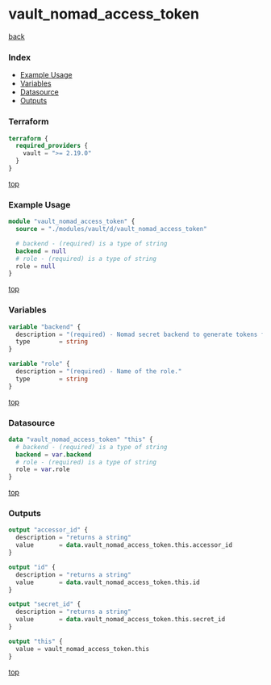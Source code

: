 # vault_nomad_access_token

[back](../vault.md)

### Index

- [Example Usage](#example-usage)
- [Variables](#variables)
- [Datasource](#datasource)
- [Outputs](#outputs)

### Terraform

```terraform
terraform {
  required_providers {
    vault = ">= 2.19.0"
  }
}
```

[top](#index)

### Example Usage

```terraform
module "vault_nomad_access_token" {
  source = "./modules/vault/d/vault_nomad_access_token"

  # backend - (required) is a type of string
  backend = null
  # role - (required) is a type of string
  role = null
}
```

[top](#index)

### Variables

```terraform
variable "backend" {
  description = "(required) - Nomad secret backend to generate tokens from."
  type        = string
}

variable "role" {
  description = "(required) - Name of the role."
  type        = string
}
```

[top](#index)

### Datasource

```terraform
data "vault_nomad_access_token" "this" {
  # backend - (required) is a type of string
  backend = var.backend
  # role - (required) is a type of string
  role = var.role
}
```

[top](#index)

### Outputs

```terraform
output "accessor_id" {
  description = "returns a string"
  value       = data.vault_nomad_access_token.this.accessor_id
}

output "id" {
  description = "returns a string"
  value       = data.vault_nomad_access_token.this.id
}

output "secret_id" {
  description = "returns a string"
  value       = data.vault_nomad_access_token.this.secret_id
}

output "this" {
  value = vault_nomad_access_token.this
}
```

[top](#index)